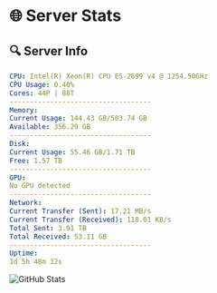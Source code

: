 # 🌐 Server Stats
## 🔍 Server Info
```yaml
CPU: Intel(R) Xeon(R) CPU E5-2699 v4 @ 1254.50GHz
CPU Usage: 0.40%
Cores: 44P | 88T
-----------------------------------
Memory:
Current Usage: 144.43 GB/503.74 GB
Available: 356.29 GB
-----------------------------------
Disk:
Current Usage: 55.46 GB/1.71 TB
Free: 1.57 TB
-----------------------------------
GPU:
No GPU detected
-----------------------------------
Network:
Current Transfer (Sent): 17.21 MB/s
Current Transfer (Received): 118.01 KB/s
Total Sent: 3.91 TB
Total Received: 53.11 GB
-----------------------------------
Uptime:
1d 5h 48m 32s
```
![GitHub Stats](https://img.shields.io/badge/Updated-2025-03-09_03:11:21-blue)
